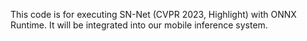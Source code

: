 This code is for executing SN-Net (CVPR 2023, Highlight) with ONNX Runtime.
It will be integrated into our mobile inference system.
